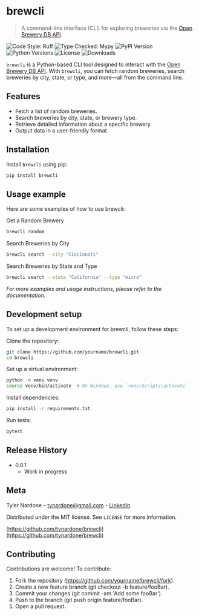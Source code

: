 # brewcli

> A command-line interface (CLI) for exploring breweries via the [Open Brewery DB API](https://www.openbrewerydb.org/).

![Code Style: Ruff][ruff-style]
![Type Checked: Mypy][mypy-check]
![PyPI Version][pypi-version]
![Python Versions][python-versions]
![License][license]
![Downloads][downloads]

`brewcli` is a Python-based CLI tool designed to interact with the [Open Brewery DB API](https://www.openbrewerydb.org/). With `brewcli`, you can fetch random breweries, search breweries by city, state, or type, and more—all from the command line.

## Features

- Fetch a list of random breweries.
- Search breweries by city, state, or brewery type.
- Retrieve detailed information about a specific brewery.
- Output data in a user-friendly format.

## Installation

Install `brewcli` using pip:

```sh
pip install brewcli
```

## Usage example

Here are some examples of how to use brewcli:

Get a Random Brewery

```sh
brewcli random
```

Search Breweries by City

```sh
brewcli search --city "Cincinnati"
```

Search Breweries by State and Type

```sh
brewcli search --state "California" --type "micro"
```

*For more examples and usage instructions, please refer to the documentation.*

## Development setup

To set up a development environment for brewcli, follow these steps:

Clone the repository:

```sh
git clone https://github.com/yourname/brewcli.git
cd brewcli
```

Set up a virtual environment:

```sh
python -m venv venv
source venv/bin/activate  # On Windows, use `venv\Scripts\activate`
```

Install dependencies:

```sh
pip install -r requirements.txt
```

Run tests:

```sh
pytest
```

## Release History

- 0.0.1
  - Work in progress

## Meta

Tyler Nardone – <tynardone@gmail.com> - [LinkedIn](https://www.linkedin.com/in/tynardone/)

Distributed under the MIT license. See ``LICENSE`` for more information.

[https://github.com/tynardone/brewcli](https://github.com/tynardone/brewcli)

## Contributing

Contributions are welcome! To contribute:

1. Fork the repository (<https://github.com/yourname/brewcli/fork>).
2. Create a new feature branch (git checkout -b feature/fooBar).
3. Commit your changes (git commit -am 'Add some fooBar').
4. Push to the branch (git push origin feature/fooBar).
5. Open a pull request.

<!-- Markdown link & img dfn's -->
[pypi-version]: https://img.shields.io/pypi/v/brewcli
[python-versions]: https://img.shields.io/pypi/pyversions/brewcli
[license]: https://img.shields.io/github/license/yourname/brewcli
[downloads]: https://img.shields.io/pypi/dm/brewcli
[ruff-style]:https://img.shields.io/badge/code%20style-ruff-000000?style=flat&logo=python
[mypy-check]:https://img.shields.io/badge/type%20checked-mypy-blue?style=flat&logo=python
